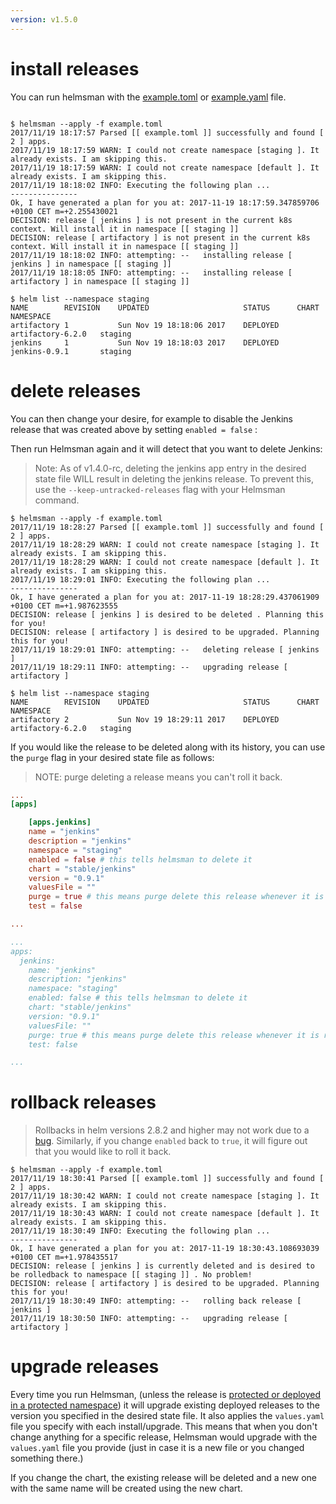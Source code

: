 ```yaml
---
version: v1.5.0
---
```


# install releases

You can run helmsman with the [example.toml](https://github.com/Praqma/helmsman/blob/master/example.toml) or [example.yaml](https://github.com/Praqma/helmsman/blob/master/example.yaml) file.

```

$ helmsman --apply -f example.toml
2017/11/19 18:17:57 Parsed [[ example.toml ]] successfully and found [ 2 ] apps.
2017/11/19 18:17:59 WARN: I could not create namespace [staging ]. It already exists. I am skipping this.
2017/11/19 18:17:59 WARN: I could not create namespace [default ]. It already exists. I am skipping this.
2017/11/19 18:18:02 INFO: Executing the following plan ...
---------------
Ok, I have generated a plan for you at: 2017-11-19 18:17:59.347859706 +0100 CET m=+2.255430021
DECISION: release [ jenkins ] is not present in the current k8s context. Will install it in namespace [[ staging ]]
DECISION: release [ artifactory ] is not present in the current k8s context. Will install it in namespace [[ staging ]]
2017/11/19 18:18:02 INFO: attempting: --   installing release [ jenkins ] in namespace [[ staging ]]
2017/11/19 18:18:05 INFO: attempting: --   installing release [ artifactory ] in namespace [[ staging ]]

```

```
$ helm list --namespace staging
NAME       	REVISION	UPDATED                 	STATUS  	CHART            	NAMESPACE
artifactory	1       	Sun Nov 19 18:18:06 2017	DEPLOYED	artifactory-6.2.0	staging
jenkins    	1       	Sun Nov 19 18:18:03 2017	DEPLOYED	jenkins-0.9.1    	staging
```

# delete releases

You can then change your desire, for example to disable the Jenkins release that was created above by setting `enabled = false` :

Then run Helmsman again and it will detect that you want to delete Jenkins:

> Note: As of v1.4.0-rc, deleting the jenkins app entry in the desired state file WILL result in deleting the jenkins release. To prevent this, use the `--keep-untracked-releases` flag with your Helmsman command.

```
$ helmsman --apply -f example.toml
2017/11/19 18:28:27 Parsed [[ example.toml ]] successfully and found [ 2 ] apps.
2017/11/19 18:28:29 WARN: I could not create namespace [staging ]. It already exists. I am skipping this.
2017/11/19 18:28:29 WARN: I could not create namespace [default ]. It already exists. I am skipping this.
2017/11/19 18:29:01 INFO: Executing the following plan ...
---------------
Ok, I have generated a plan for you at: 2017-11-19 18:28:29.437061909 +0100 CET m=+1.987623555
DECISION: release [ jenkins ] is desired to be deleted . Planning this for you!
DECISION: release [ artifactory ] is desired to be upgraded. Planning this for you!
2017/11/19 18:29:01 INFO: attempting: --   deleting release [ jenkins ]
2017/11/19 18:29:11 INFO: attempting: --   upgrading release [ artifactory ]
```

```
$ helm list --namespace staging
NAME       	REVISION	UPDATED                 	STATUS  	CHART            	NAMESPACE
artifactory	2       	Sun Nov 19 18:29:11 2017	DEPLOYED	artifactory-6.2.0	staging
```

If you would like the release to be deleted along with its history, you can use the `purge` flag in your desired state file as follows:

> NOTE: purge deleting a release means you can't roll it back.

```toml
...
[apps]

    [apps.jenkins]
    name = "jenkins"
    description = "jenkins"
    namespace = "staging"
    enabled = false # this tells helmsman to delete it
    chart = "stable/jenkins"
    version = "0.9.1"
    valuesFile = ""
    purge = true # this means purge delete this release whenever it is required to be deleted
    test = false

...
```

```yaml
...
apps:
  jenkins:
    name: "jenkins"
    description: "jenkins"
    namespace: "staging"
    enabled: false # this tells helmsman to delete it
    chart: "stable/jenkins"
    version: "0.9.1"
    valuesFile: ""
    purge: true # this means purge delete this release whenever it is required to be deleted
    test: false

...
```

# rollback releases

> Rollbacks in helm versions 2.8.2 and higher may not work due to a [bug](https://github.com/helm/helm/issues/3722).
Similarly, if you change `enabled` back to `true`, it will figure out that you would like to roll it back.

```
$ helmsman --apply -f example.toml
2017/11/19 18:30:41 Parsed [[ example.toml ]] successfully and found [ 2 ] apps.
2017/11/19 18:30:42 WARN: I could not create namespace [staging ]. It already exists. I am skipping this.
2017/11/19 18:30:43 WARN: I could not create namespace [default ]. It already exists. I am skipping this.
2017/11/19 18:30:49 INFO: Executing the following plan ...
---------------
Ok, I have generated a plan for you at: 2017-11-19 18:30:43.108693039 +0100 CET m=+1.978435517
DECISION: release [ jenkins ] is currently deleted and is desired to be rolledback to namespace [[ staging ]] . No problem!
DECISION: release [ artifactory ] is desired to be upgraded. Planning this for you!
2017/11/19 18:30:49 INFO: attempting: --   rolling back release [ jenkins ]
2017/11/19 18:30:50 INFO: attempting: --   upgrading release [ artifactory ]
```

# upgrade releases

Every time you run Helmsman, (unless the release is [protected or deployed in a protected namespace](protect_namespaces_and_releases.md)) it will upgrade existing deployed releases to the version you specified in the desired state file. It also applies the `values.yaml` file you specify with each install/upgrade. This means that when you don't change anything for a specific release, Helmsman would upgrade with the `values.yaml` file you provide (just in case it is a new file or you changed something there.)

If you change the chart, the existing release will be deleted and a new one with the same name will be created using the new chart.


